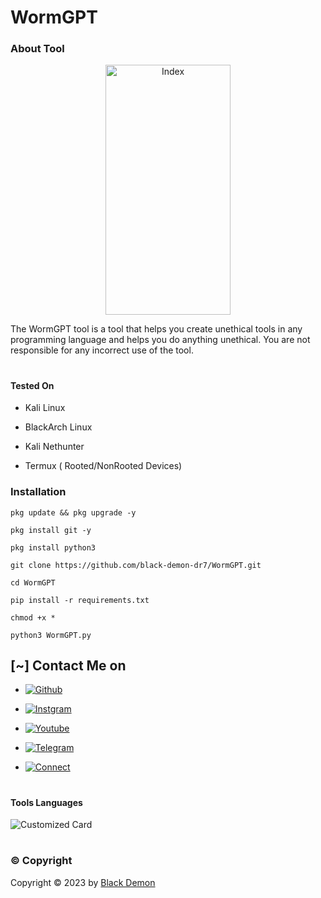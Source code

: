 # WormGPT

### About Tool

<div align="center">
  <img src="https://i.imgur.com/DJEZGdY.jpg" alt="Index" width="200" height="400">
</div>

The WormGPT tool is a tool that helps you create unethical tools in any programming language and helps you do anything unethical. You are not responsible for any incorrect use of the tool.

#

#### Tested On

* Kali Linux

* BlackArch Linux

* Kali Nethunter

* Termux ( Rooted/NonRooted Devices)

### Installation

```
pkg update && pkg upgrade -y
```

```
pkg install git -y
```

```
pkg install python3
```

```
git clone https://github.com/black-demon-dr7/WormGPT.git
```

```
cd WormGPT
```

```
pip install -r requirements.txt
```

```
chmod +x *
```

```
python3 WormGPT.py
```

## [~] Contact Me on

* [![Github](https://img.shields.io/badge/Github-Demon-purple?style=for-the-badge&logo=github)](https://github.com/black-demon-dr7)

* [![Instgram](https://img.shields.io/badge/Instagram-Demon-green?style=for-the-badge&logo=instagram)](https://instagram.com/elqnas_daymon?igshid=MzNlNGNkZWQ4Mg==)

* [![Youtube](https://img.shields.io/badge/Youtube-Demon-blue?style=for-the-badge&logo=youtube)](https://youtube.com/@ELQNAS_DAYMON?si=_9glDyUgFdJ1JDsW)

* [![Telegram](https://img.shields.io/badge/Telegram-Demon-orange?style=for-the-badge&logo=telegram)](https://t.me/BLACK_DEMON_VX)

* [![Connect](https://img.shields.io/badge/Telegram-Demon-indigo?style=for-the-badge&logo=telegram)](https://t.me/blackd4)

#

#### Tools Languages

![Customized Card](https://github-readme-stats.vercel.app/api/pin?username=black-demon-dr7&repo=WormGPT&title_color=fff&icon_color=f9f9f9&text_color=9f9f9f&bg_color=151515)

#

### ©️ Copyright

Copyright © 2023 by [Black Demon](https://github.com/black-demon-dr7)
